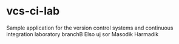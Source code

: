 # vcs-ci-lab
Sample application for the version control systems and continuous integration laboratory
branchB
Elso uj sor
Masodik
Harmadik
